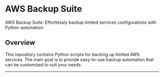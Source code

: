 # AWS Backup Suite

AWS Backup Suite: Effortlessly backup limited services configurations with Python automation.

## Overview

This repository contains Python scripts for backing up limited AWS services. The main goal is to provide easy-to-use backup automation that can be customized to
suit your needs.

---


